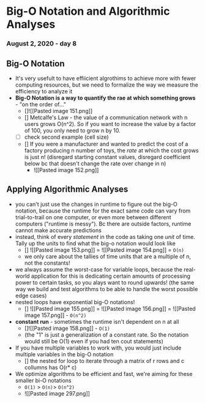 # Big-O Notation and Algorithmic Analyses
### August 2, 2020 - day 8

## Big-O Notation
- It's very usefult to have effiicient algrothims to achieve more with fewer computing resources, but we need to formalize the way we measure the efficiency to analyze it
- **Big-O Notation is a way to quantify the rae at which something grows** - "on the order of..."
	- []![[Pasted image 151.png]]
	- [] Metcalfe's Law - the value of a communication network with n users grows O(n^2). So if you want to increase the value by a factor of 100, you only need to grow n by 10. 
	- [ ] check second example (cell size)
	- [] If you were a manufacturer and wanted to predict the cost of a factory producing n number of toys, the *rate* at which the cost grows is just n! (disregard starting constant values, disregard coefficient below bc that doesn't change the rate over change in n)
		- ![[Pasted image 152.png]] 

## Applying Algorithmic Analyses
- you can't just use the changes in runtime to figure out the big-O notation, because the runtime for the exact same code can vary from trial-to-trail on one computer, or even more between different computers ("runtime is messy"). Bc there are outside factors, runtime cannot make accurate predictions
- instead, think of every *statement* in the code as taking one *unit* of time. Tally up the units to find what the big-o notation would look like
	- [] ![[Pasted image 153.png]] = ![[Pasted image 154.png]] = `O(n)`
	- we only care about the tallies of time units that are a multiple of n, not the constants!
- we always assume the worst-case for variable loops, because the real-world application for this is dedicating certain amounts of processing power  to certain tasks, so you alays want to round upwards! (the same way we build and test algorithms to be able to handle the worst possible edge cases)
- nested loops have exponential big-O notations!
	- [] ![[Pasted image 155.png]] = ![[Pasted image 156.png]] = ![[Pasted image 157.png]] - `O(n^2)`
- **constant run** - sometimes the runtime isn't dependent on n at all
	- []![[Pasted image 158.png]] - `O(1)`
	- (the "1" is just a generalization of a constant rate. So the notation would still be O(1) even if you had ten cout statements)
- If you have multiple variables to work  with, you would just include multiple variables in the big-O notation
	- [] the nested for loop to iterate through a matrix of r rows and c collumns has O(r* c)
- We optimize algorithms to be efficient and fast, we're aiming for these smaller bi-O notations
	- `O(1)` > `O(n)`> `O(n^2)`
	- ![[Pasted image 297.png]]